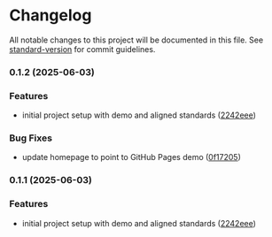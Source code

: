 # Changelog

All notable changes to this project will be documented in this file. See [standard-version](https://github.com/conventional-changelog/standard-version) for commit guidelines.

### 0.1.2 (2025-06-03)


### Features

* initial project setup with demo and aligned standards ([2242eee](https://github.com/tombigel/get-element-promise-by-id/commit/2242eee72a88f1ba2790bb7f3f7f104d26b78759))


### Bug Fixes

* update homepage to point to GitHub Pages demo ([0f17205](https://github.com/tombigel/get-element-promise-by-id/commit/0f172050873b2450c48f78990f75c2521dd5ff7d))

### 0.1.1 (2025-06-03)


### Features

* initial project setup with demo and aligned standards ([2242eee](https://github.com/tombigel/get-element-promise-by-id/commit/2242eee72a88f1ba2790bb7f3f7f104d26b78759))
